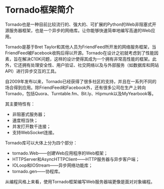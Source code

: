 # Tornado框架简介

Tornado也是一种目前比较流行的、强大的、可扩展的Python的Web非阻塞式开源服务器框架，也是一个异步的网络库。让你能够快速简单地编写高速的Web应用。



Tornado是基于Bret Taylor和其他人员为FriendFeed所开发的网络服务框架，当FriendFeed被Facebook收购后得以开源。Tornado在设计之初就考虑到了性能因素，旨在解决C10K问题，这样的设计使得其成为一个拥有非常高性能的框架。此外，它还拥有处理安全性、用户验证、社交网络以及与外部服务（如数据库和网站API）进行异步交互的工具。

自2009年发布以来，Tornado已经获得了很多社区的支持，并且在一系列不同的场合得到应用。除FriendFeed和Facebook外，还有很多公司在生产上转向Tornado，包括Quora、Turntable.fm、Bit.ly、Hipmunk以及MyYearbook等。

其主要特性有：

- 非阻塞式服务器；
- 速度相当快；
- 并发打开数千连接；
- 支持WebSocket连接。

Tornado库可以大体上分为四个部分：

- tornado.Web——创建Web应用程序的Web框架；
- HTTPServer和AsyncHTTPClient——HTTP服务器与异步客户端；
- IOLoop和IOStream——异步网络功能库；
- tornado.gen——协程库。

从编程风格上来看，使用Tornado框架编写Web服务器端更像是面对对象编程。


